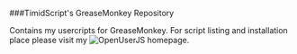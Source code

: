 ###TimidScript's GreaseMonkey Repository

Contains my usercripts for GreaseMonkey. For script listing and installation place please visit my ![OpenUserJS homepage](https://openuserjs.org/users/TimidScript).


